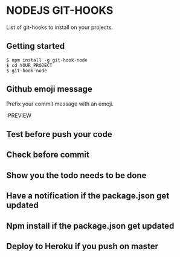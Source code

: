 # NODEJS GIT-HOOKS

List of git-hooks to install on your projects.

## Getting started

```
$ npm install -g git-hook-node
$ cd YOUR_PROJECT
$ git-hook-node
```



## Github emoji message

Prefix your commit message with an emoji.

:PREVIEW

## Test before push your code

## Check before commit

## Show you the todo needs to be done

## Have a notification if the package.json get updated

## Npm install if the package.json get updated

## Deploy to Heroku if you push on master


